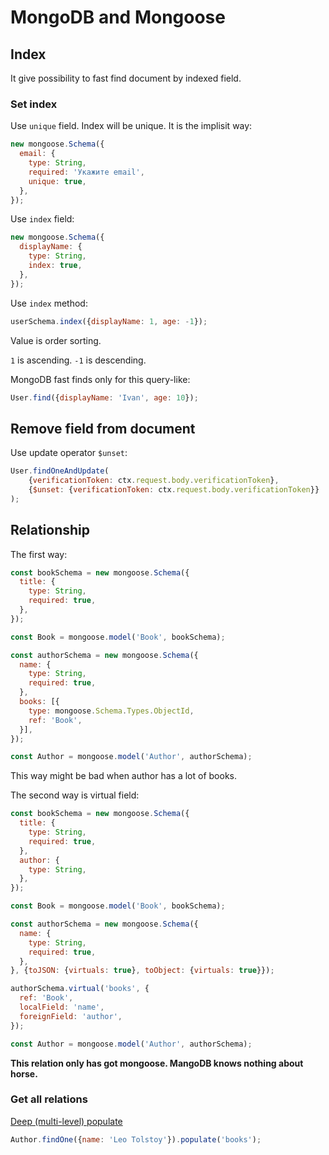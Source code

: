 # MongoDB and Mongoose

## Index

It give possibility to fast find document by indexed field.

### Set index

Use `unique` field. Index will be unique. It is the implisit way:

```js
new mongoose.Schema({
  email: {
    type: String,
    required: 'Укажите email',
    unique: true,
  },
});
```

Use `index` field:

```js
new mongoose.Schema({
  displayName: {
    type: String,
    index: true,
  },
});
```

Use `index` method:

```js
userSchema.index({displayName: 1, age: -1});
```

Value is order sorting.

`1` is ascending.
`-1` is descending.

MongoDB fast finds only for this query-like:

```js
User.find({displayName: 'Ivan', age: 10});
```

## Remove field from document

Use update operator `$unset`:

```js
User.findOneAndUpdate(
    {verificationToken: ctx.request.body.verificationToken},
    {$unset: {verificationToken: ctx.request.body.verificationToken}}
);
```

## Relationship

The first way:

```js
const bookSchema = new mongoose.Schema({
  title: {
    type: String,
    required: true,
  },
});

const Book = mongoose.model('Book', bookSchema);

const authorSchema = new mongoose.Schema({
  name: {
    type: String,
    required: true,
  },
  books: [{
    type: mongoose.Schema.Types.ObjectId,
    ref: 'Book',
  }],
});

const Author = mongoose.model('Author', authorSchema);
```

This way might be bad when author has a lot of books.

The second way is virtual field:

```js
const bookSchema = new mongoose.Schema({
  title: {
    type: String,
    required: true,
  },
  author: {
    type: String,
  },
});

const Book = mongoose.model('Book', bookSchema);

const authorSchema = new mongoose.Schema({
  name: {
    type: String,
    required: true,
  },
}, {toJSON: {virtuals: true}, toObject: {virtuals: true}});

authorSchema.virtual('books', {
  ref: 'Book',
  localField: 'name',
  foreignField: 'author',
});

const Author = mongoose.model('Author', authorSchema);
```

**This relation only has got mongoose. MangoDB knows nothing about horse.**

### Get all relations

[Deep (multi-level) populate](http://mongoosejs.com/docs/populate.html#deep-populate)

```js
Author.findOne({name: 'Leo Tolstoy'}).populate('books');
```
